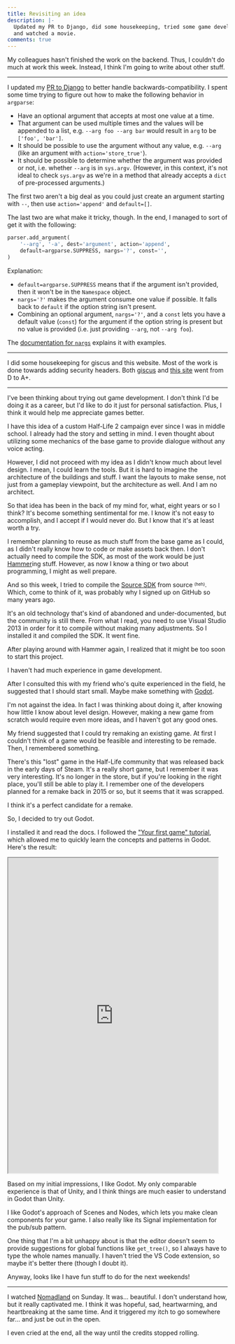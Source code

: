 ```yaml
---
title: Revisiting an idea
description: |-
  Updated my PR to Django, did some housekeeping, tried some game development,
  and watched a movie.
comments: true
---
```


My colleagues hasn't finished the work on the backend. Thus, I couldn't do much
at work this week. Instead, I think I'm going to write about other stuff.

---

I updated my [PR to Django][pr] to better handle backwards-compatibility. I
spent some time trying to figure out how to make the following behavior in
`argparse`:

- Have an optional argument that accepts at most one value at a time.
- That argument can be used multiple times and the values will be appended to
  a list, e.g. `--arg foo --arg bar` would result in `arg` to be
  `['foo', 'bar']`.
- It should be possible to use the argument without any value, e.g. `--arg`
  (like an argument with `action='store_true'`).
- It should be possible to determine whether the argument was provided or not,
  i.e. whether `--arg` is in `sys.argv`. (However, in this context, it's not
  ideal to check `sys.argv` as we're in a method that already accepts a
  `dict` of pre-processed arguments.)

The first two aren't a big deal as you could just create an argument starting
with `--`, then use `action='append'` and `default=[]`.

The last two are what make it tricky, though. In the end, I managed to sort of
get it with the following:

```py
parser.add_argument(
    '--arg', '-a', dest='argument', action='append',
    default=argparse.SUPPRESS, nargs='?', const='',
)
```

Explanation:

- `default=argparse.SUPPRESS` means that if the argument isn't provided,
  then it won't be in the `Namespace` object.
- `nargs='?'` makes the argument consume one value if possible. It falls back
  to `default` if the option string isn't present.
- Combining an optional argument, `nargs='?'`, and a `const` lets you have a
  default value (`const`) for the argument if the option string is present but
  no value is provided (i.e. just providing `--arg`, not `--arg foo`).

The [documentation for `nargs`][nargs] explains it with examples.

---

I did some housekeeping for giscus and this website. Most of the work is done
towards adding security headers. Both [giscus][giscus] and [this site][base]
went from D to A+.

---

I've been thinking about trying out game development. I don't think I'd be
doing it as a career, but I'd like to do it just for personal satisfaction.
Plus, I think it would help me appreciate games better.

I have this idea of a custom Half-Life 2 campaign ever since I was in middle
school. I already had the story and setting in mind. I even thought about
utilizing some mechanics of the base game to provide dialogue without any voice
acting.

However, I did not proceed with my idea as I didn't know much about level
design. I mean, I could learn the tools. But it is hard to imagine the
architecture of the buildings and stuff. I want the layouts to make sense, not
just from a gameplay viewpoint, but the architecture as well. And I am no
architect.

So that idea has been in the back of my mind for, what, eight years or so I
think? It's become something sentimental for me. I know it's not easy to
accomplish, and I accept if I would never do. But I know that it's at least
worth a try.

I remember planning to reuse as much stuff from the base game as I could, as
I didn't really know how to code or make assets back then. I don't actually
need to compile the SDK, as most of the work would be just [Hammer][hammer]ing
stuff. However, as now I know a thing or two about programming, I might as well
prepare.

And so this week, I tried to compile the [Source SDK][source] from source
<sup><sub>(heh)</sub></sup>. Which, come to think of it, was probably why I
signed up on GitHub so many years ago.

It's an old technology that's kind of abandoned and under-documented, but the
community is still there. From what I read, you need to use Visual Studio 2013
in order for it to compile without making many adjustments. So I installed it
and compiled the SDK. It went fine.

After playing around with Hammer again, I realized that it might be too soon to
start this project.

I haven't had much experience in game development.

After I consulted this with my friend who's quite experienced in the field, he
suggested that I should start small. Maybe make something with [Godot][godot].

I'm not against the idea. In fact I was thinking about doing it, after knowing
how little I know about level design. However, making a new game from scratch
would require even more ideas, and I haven't got any good ones.

My friend suggested that I could try remaking an existing game. At first I
couldn't think of a game would be feasible and interesting to be remade. Then,
I remembered something.

There's this "lost" game in the Half-Life community that was released back in
the early days of Steam. It's a really short game, but I remember it was very
interesting. It's no longer in the store, but if you're looking in the right
place, you'll still be able to play it. I remember one of the developers
planned for a remake back in 2015 or so, but it seems that it was scrapped.

I think it's a perfect candidate for a remake.

So, I decided to try out Godot.

I installed it and read the docs. I followed the
["Your first game" tutorial][tutorial], which allowed me to quickly learn the
concepts and patterns in Godot. Here's the result:

<iframe
  src="https://laymonage.github.io/dodge-the-creeps/"
  style="aspect-ratio: 480/720; width: 100%; max-width: 480px; margin-left: auto; margin-right: auto;"
  title="Dodge the Creeps!"
></iframe>

Based on my initial impressions, I like Godot. My only comparable experience is
that of Unity, and I think things are much easier to understand in Godot than
Unity.

I like Godot's approach of Scenes and Nodes, which lets you make clean
components for your game. I also really like its Signal implementation for the
pub/sub pattern.

One thing that I'm a bit unhappy about is that the editor doesn't seem to
provide suggestions for global functions like `get_tree()`, so I always have to
type the whole names manually. I haven't tried the VS Code extension, so maybe
it's better there (though I doubt it).

Anyway, looks like I have fun stuff to do for the next weekends!

---

I watched [Nomadland][nomadland] on Sunday. It was... beautiful. I don't
understand how, but it really captivated me. I think it was hopeful, sad,
heartwarming, and heartbreaking at the same time. And it triggered my itch to
go somewhere far... and just be out in the open.

I even cried at the end, all the way until the credits stopped rolling.

[pr]: https://github.com/django/django/pull/13827
[nargs]: https://docs.python.org/3/library/argparse.html#nargs
[giscus]: https://securityheaders.com/?q=giscus.app&followRedirects=on
[base]: https://securityheaders.com/?q=laymonage.com&followRedirects=on
[source]: https://github.com/ValveSoftware/source-sdk-2013
[hammer]: https://half-life.fandom.com/wiki/Valve_Hammer_Editor
[godot]: https://en.wikipedia.org/wiki/Godot_(game_engine)
[tutorial]: https://docs.godotengine.org/en/stable/getting_started/step_by_step/your_first_game.html
[nomadland]: https://en.wikipedia.org/wiki/Nomadland_(film)
